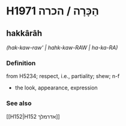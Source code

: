 # H1971 הַכָּרָה / הכרה

## hakkârâh

_(hak-kaw-raw' | hahk-kaw-RAW | ha-ka-RA)_

### Definition

from H5234; respect, i.e., partiality; shew; n-f

- the look, appearance, expression

### See also

[[H152|H152 אדרמלך]]

